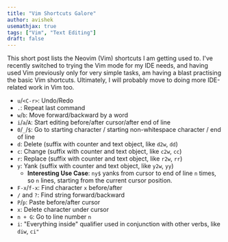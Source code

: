 ```yaml
---
title: "Vim Shortcuts Galore"
author: avishek
usemathjax: true
tags: ["Vim", "Text Editing"]
draft: false
---
```


This short post lists the Neovim (Vim) shortcuts I am getting used to. I've recently switched to trying the Vim mode for my IDE needs, and having used Vim previously only for very simple tasks, am having a blast practising the basic Vim shortcuts. Ultimately, I will probably move to doing more IDE-related work in Vim too.

- ```u```/```<C-r>```: Undo/Redo
- ```.```: Repeat last command
- ```w```/```b```: Move forward/backward by a word
- ```i```/```a```/```A```: Start editing before/after cursor/after end of line
- ```0```/```_```/```$```: Go to starting character / starting non-whitespace character / end of line
- ```d```: Delete (suffix with counter and text object, like ```d2w```, ```dd```) 
- ```c```: Change (suffix with counter and text object, like ```c2w```, ```cc```) 
- ```r```: Replace (suffix with counter and text object, like ```r2w```, ```rr```)
- ```y```: Yank (suffix with counter and text object, like ```y2w```, ```yy```) 
    - **Interesting Use Case**: ```ny$``` yanks from cursor to end of line ```n``` times, so ```n``` lines, starting from the current cursor position.
- ```F-x```/```f-x```: Find character ```x``` before/after
- ```/``` and ```?```: Find string forward/backward
- ```P```/```p```: Paste before/after cursor
- ```x```: Delete character under cursor
- ```n + G```: Go to line number ```n```
- ```i```: "Everything inside" qualifier used in conjunction with other verbs, like ```diw```, ```ci"```
